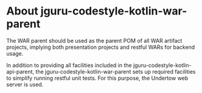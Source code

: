 # About jguru-codestyle-kotlin-war-parent

The WAR parent should be used as the parent POM of all WAR artifact projects, implying both presentation
projects and restful WARs for backend usage.

In addition to providing all facilities included in the jguru-codestyle-kotlin-api-parent, the 
jguru-codestyle-kotlin-war-parent sets up required facilities to simplify running restful unit tests. 
For this purpose, the Undertow web server is used.
